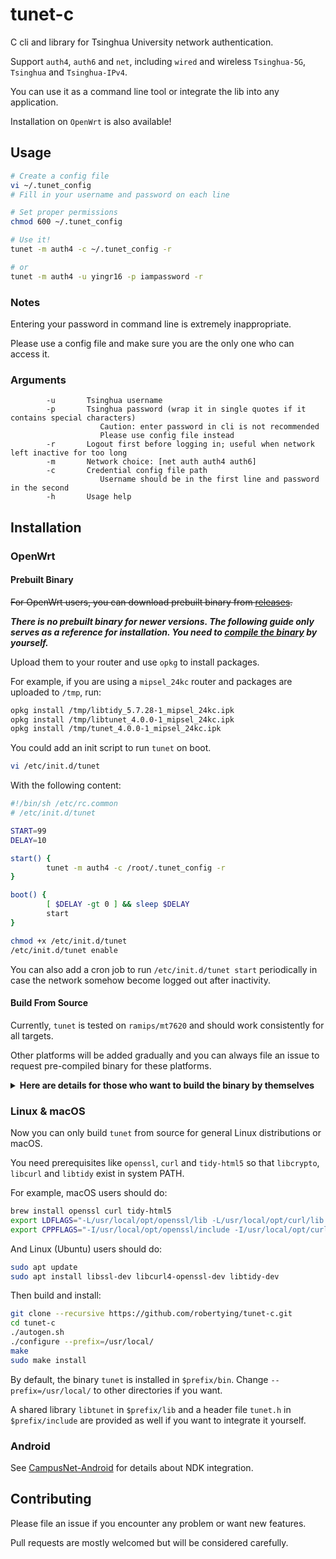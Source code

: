 # tunet-c

C cli and library for Tsinghua University network authentication.

Support `auth4`, `auth6` and `net`, including `wired` and wireless `Tsinghua-5G`, `Tsinghua` and `Tsinghua-IPv4`.

You can use it as a command line tool or integrate the lib into any application.

Installation on `OpenWrt` is also available!

## Usage

```sh
# Create a config file
vi ~/.tunet_config
# Fill in your username and password on each line

# Set proper permissions
chmod 600 ~/.tunet_config

# Use it!
tunet -m auth4 -c ~/.tunet_config -r

# or
tunet -m auth4 -u yingr16 -p iampassword -r
```

### Notes

Entering your password in command line is extremely inappropriate.

Please use a config file and make sure you are the only one who can access it.

### Arguments

```
        -u       Tsinghua username
        -p       Tsinghua password (wrap it in single quotes if it contains special characters)
                    Caution: enter password in cli is not recommended
                    Please use config file instead
        -r       Logout first before logging in; useful when network left inactive for too long
        -m       Network choice: [net auth auth4 auth6]
        -c       Credential config file path
                    Username should be in the first line and password in the second
        -h       Usage help
```

## Installation

### OpenWrt

#### Prebuilt Binary

<del>For OpenWrt users, you can download prebuilt binary from [releases](https://github.com/robertying/tunet-c/releases).</del>

_**There is no prebuilt binary for newer versions. The following guide only serves as a reference for installation. You need to [compile the binary](#Build-From-Source) by yourself.**_

Upload them to your router and use `opkg` to install packages.

For example, if you are using a `mipsel_24kc` router and packages are uploaded to `/tmp`, run:

```sh
opkg install /tmp/libtidy_5.7.28-1_mipsel_24kc.ipk
opkg install /tmp/libtunet_4.0.0-1_mipsel_24kc.ipk
opkg install /tmp/tunet_4.0.0-1_mipsel_24kc.ipk
```

You could add an init script to run `tunet` on boot.

```sh
vi /etc/init.d/tunet
```

With the following content:

```sh
#!/bin/sh /etc/rc.common
# /etc/init.d/tunet

START=99
DELAY=10

start() {
        tunet -m auth4 -c /root/.tunet_config -r
}

boot() {
        [ $DELAY -gt 0 ] && sleep $DELAY
        start
}
```

```sh
chmod +x /etc/init.d/tunet
/etc/init.d/tunet enable
```

You can also add a cron job to run `/etc/init.d/tunet start` periodically in case the network somehow become logged out after inactivity.

#### Build From Source

Currently, `tunet` is tested on `ramips/mt7620` and should work consistently for all targets.

Other platforms will be added gradually and you can always file an issue to request pre-compiled binary for these platforms.

<details>
<summary>
<strong>Here are details for those who want to build the binary by themselves</strong>
</summary>

1. Get ready by following [Install buildsystem](https://openwrt.org/docs/guide-developer/build-system/install-buildsystem) and install prerequisites.

2. Download OpenWrt SDK for your platform. Follow [Using the SDK](https://openwrt.org/docs/guide-developer/using_the_sdk).

3. For example, for mt7620 and OpenWrt 19.07.0, download and unzip `openwrt-sdk-19.07.0-ramips-mt7620_gcc-7.5.0_musl.Linux-x86_64.tar.xz`:

   ```sh
   tar xvf openwrt-sdk-19.07.0-ramips-mt7620_gcc-7.5.0_musl.Linux-x86_64.tar.xz
   ```

4. Add `tunet` into SDK feeds `feeds.conf.default`:

   ```sh
   cd openwrt-sdk-19.07.0-ramips-mt7620_gcc-7.5.0_musl.Linux-x86_64
   ```

   Edit the file `feeds.conf.default`. Add the following line:

   ```
   src-git tunet https://github.com/robertying/tunet-c.git
   ```

5. Use `./scripts/feeds update -a` command to obtain and update package definitions.

6. After the definitions have been updated, run `./scripts/feeds install libtidy tunet` to prepare the package and its dependencies.

7. Run `make menuconfig` and go to `Global Build Settings` to exclude the following:

   ```
   [ ] Select all target specific packages by default
   [ ] Select all kernel module packages by default
   [ ] Select all userspace packages by default
   ```

8. Exit and go to `Network`, select `tunet` by pressing `m` and all the dependencies will be selected automatically.

9. Save the configuration and exit the menu.

10. Run `make package/tunet/compile -j5`

11. After the compilation is finished, the generated .ipk files are placed in the `bin/packages/$ARCH/tunet/` of the directory you extracted the SDK into.

</details>

### Linux & macOS

Now you can only build `tunet` from source for general Linux distributions or macOS.

You need prerequisites like `openssl`, `curl` and `tidy-html5` so that `libcrypto`, `libcurl` and `libtidy` exist in system PATH.

For example, macOS users should do:

```bash
brew install openssl curl tidy-html5
export LDFLAGS="-L/usr/local/opt/openssl/lib -L/usr/local/opt/curl/lib -L/usr/local/opt/tidy-html5/lib"
export CPPFLAGS="-I/usr/local/opt/openssl/include -I/usr/local/opt/curl/include -I/usr/local/opt/tidy-html5/include"
```

And Linux (Ubuntu) users should do:

```bash
sudo apt update
sudo apt install libssl-dev libcurl4-openssl-dev libtidy-dev
```

Then build and install:

```bash
git clone --recursive https://github.com/robertying/tunet-c.git
cd tunet-c
./autogen.sh
./configure --prefix=/usr/local/
make
sudo make install
```

By default, the binary `tunet` is installed in `$prefix/bin`. Change `--prefix=/usr/local/` to other directories if you want.

A shared library `libtunet` in `$prefix/lib` and a header file `tunet.h` in `$prefix/include` are provided as well if you want to integrate it yourself.

### Android

See [CampusNet-Android](https://github.com/robertying/CampusNet-Android) for details about NDK integration.

## Contributing

Please file an issue if you encounter any problem or want new features.

Pull requests are mostly welcomed but will be considered carefully.
